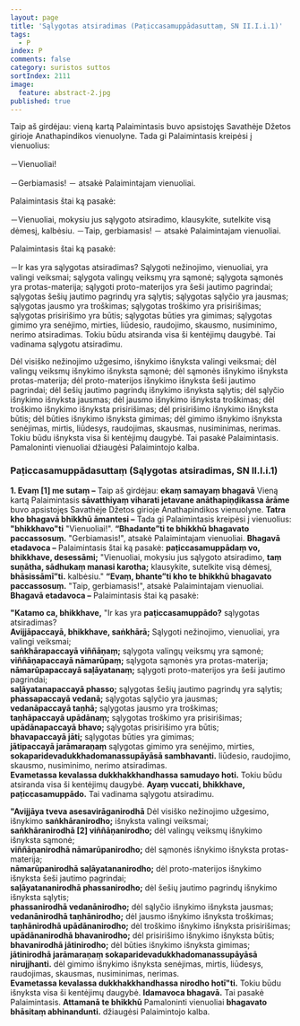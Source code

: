 ```yaml
---
layout: page
title: 'Sąlygotas atsiradimas (Paṭiccasamuppādasuttaṃ, SN II.I.i.1)'
tags:
  - P
index: P
comments: false
category: suristos suttos
sortIndex: 2111
image:
  feature: abstract-2.jpg
published: true
---
```

Taip aš girdėjau: vieną kartą Palaimintasis buvo apsistojęs Savathėje Džetos girioje Anathapindikos vienuolyne. Tada gi Palaimintasis kreipėsi į vienuolius:

－Vienuoliai!

－Gerbiamasis! － atsakė Palaimintajam vienuoliai.

Palaimintasis štai ką pasakė:

－Vienuoliai, mokysiu jus sąlygoto atsiradimo, klausykite, sutelkite visą dėmesį, kalbėsiu. －Taip, gerbiamasis! － atsakė Palaimintajam vienuoliai.

Palaimintasis štai ką pasakė:

－Ir kas yra sąlygotas atsiradimas? 
Sąlygoti nežinojimo, vienuoliai, yra valingi veiksmai;
sąlygota valingų veiksmų yra sąmonė;
sąlygota sąmonės yra protas-materija;
sąlygoti proto-materijos yra šeši jautimo pagrindai;
sąlygotas šešių jautimo pagrindų yra sąlytis;
sąlygotas sąlyčio yra jausmas;
sąlygotas jausmo yra troškimas;
sąlygotas troškimo yra prisirišimas;
sąlygotas prisirišimo yra būtis;
sąlygotas būties yra gimimas;
sąlygotas gimimo yra senėjimo, mirties, liūdesio, raudojimo, skausmo, nusiminimo, nerimo atsiradimas.
Tokiu būdu atsiranda visa ši kentėjimų daugybė. Tai vadinama sąlygotu atsiradimu.

Dėl visiško nežinojimo užgesimo, išnykimo išnyksta valingi veiksmai;
dėl valingų veiksmų išnykimo išnyksta sąmonė;
dėl sąmonės išnykimo išnyksta protas-materija;
dėl proto-materijos išnykimo išnyksta šeši jautimo pagrindai;
dėl šešių jautimo pagrindų išnykimo išnyksta sąlytis;
dėl sąlyčio išnykimo išnyksta jausmas;
dėl jausmo išnykimo išnyksta troškimas;
dėl troškimo išnykimo išnyksta prisirišimas;
dėl prisirišimo išnykimo išnyksta būtis;
dėl būties išnykimo išnyksta gimimas;
dėl gimimo išnykimo išnyksta senėjimas, mirtis, liūdesys, raudojimas, skausmas, nusiminimas, nerimas.
Tokiu būdu išnyksta visa ši kentėjimų daugybė. Tai pasakė Palaimintasis. Pamaloninti vienuoliai džiaugėsi Palaimintojo kalba.

### Paṭiccasamuppādasuttaṃ (Sąlygotas atsiradimas, SN II.I.i.1)

**1. Evaṃ [1] me sutaṃ –** Taip aš girdėjau: **ekaṃ samayaṃ bhagavā** Vieną kartą Palaimintasis **sāvatthiyaṃ viharati jetavane anāthapiṇḍikassa ārāme** buvo apsistojęs Savathėje Džetos girioje Anathapindikos vienuolyne. **Tatra kho bhagavā bhikkhū āmantesi –** Tada gi Palaimintasis kreipėsi į vienuolius: **"bhikkhavo"ti** "Vienuoliai!". **“Bhadante”ti te bhikkhū bhagavato paccassosuṃ.** "Gerbiamasis!", atsakė Palaimintajam vienuoliai. **Bhagavā etadavoca –** Palaimintasis štai ką pasakė: **paṭiccasamuppādaṃ vo, bhikkhave, desessāmi;** "Vienuoliai, mokysiu jus sąlygoto atsiradimo, **taṃ suṇātha, sādhukaṃ manasi karotha;** klausykite, sutelkite visą dėmesį, **bhāsissāmī”ti.** kalbėsiu." **“Evaṃ, bhante”ti kho te bhikkhū bhagavato paccassosuṃ.** "Taip, gerbiamasis!", atsakė Palaimintajam vienuoliai. **Bhagavā etadavoca –** Palaimintasis štai ką pasakė:

**"Katamo ca, bhikkhave,** "Ir kas yra **paṭiccasamuppādo?** sąlygotas atsiradimas?   
**Avijjāpaccayā, bhikkhave, saṅkhārā;** Sąlygoti nežinojimo, vienuoliai, yra valingi veiksmai;  
**saṅkhārapaccayā viññāṇaṃ;** sąlygota valingų veiksmų yra sąmonė;  
**viññāṇapaccayā nāmarūpaṃ;** sąlygota sąmonės yra protas-materija;  
**nāmarūpapaccayā saḷāyatanaṃ;** sąlygoti proto-materijos yra šeši jautimo pagrindai;  
**saḷāyatanapaccayā phasso;** sąlygotas šešių jautimo pagrindų yra sąlytis;  
**phassapaccayā vedanā;** sąlygotas sąlyčio yra jausmas;  
**vedanāpaccayā taṇhā;** sąlygotas jausmo yra troškimas;  
**taṇhāpaccayā upādānaṃ;** sąlygotas troškimo yra prisirišimas;  
**upādānapaccayā bhavo;** sąlygotas prisirišimo yra būtis;  
**bhavapaccayā jāti;** sąlygotas būties yra gimimas;  
**jātipaccayā jarāmaraṇaṃ** sąlygotas gimimo yra senėjimo, mirties, **sokaparidevadukkhadomanassupāyāsā sambhavanti.** liūdesio, raudojimo, skausmo, nusiminimo, nerimo atsiradimas.  
**Evametassa kevalassa dukkhakkhandhassa samudayo hoti.** Tokiu būdu atsiranda visa ši kentėjimų daugybė. **Ayaṃ vuccati, bhikkhave, paṭiccasamuppādo.** Tai vadinama sąlygotu atsiradimu.

**"Avijjāya tveva asesavirāganirodhā** Dėl visiško nežinojimo užgesimo, išnykimo  **saṅkhāranirodho;** išnyksta valingi veiksmai;  
**saṅkhāranirodhā [2] viññāṇanirodho;** dėl valingų veiksmų išnykimo išnyksta sąmonė;  
**viññāṇanirodhā nāmarūpanirodho;** dėl sąmonės išnykimo išnyksta protas-materija;  
**nāmarūpanirodhā saḷāyatananirodho;** dėl proto-materijos išnykimo išnyksta šeši jautimo pagrindai;  
**saḷāyatananirodhā phassanirodho;** dėl šešių jautimo pagrindų išnykimo išnyksta sąlytis;  
**phassanirodhā vedanānirodho;** dėl sąlyčio išnykimo išnyksta jausmas;  
**vedanānirodhā taṇhānirodho;** dėl jausmo išnykimo išnyksta troškimas;  
**taṇhānirodhā upādānanirodho;** dėl troškimo išnykimo išnyksta prisirišimas;  
**upādānanirodhā bhavanirodho;** dėl prisirišimo išnykimo išnyksta būtis;  
**bhavanirodhā jātinirodho;** dėl būties išnykimo išnyksta gimimas;  
**jātinirodhā jarāmaraṇaṃ sokaparidevadukkhadomanassupāyāsā nirujjhanti.** dėl gimimo išnykimo išnyksta senėjimas, mirtis, liūdesys, raudojimas, skausmas, nusiminimas, nerimas.  
**Evametassa kevalassa dukkhakkhandhassa nirodho hotī"ti.** Tokiu būdu išnyksta visa ši kentėjimų daugybė.   **Idamavoca bhagavā.** Tai pasakė Palaimintasis. **Attamanā te bhikkhū** Pamaloninti vienuoliai **bhagavato bhāsitaṃ abhinandunti.** džiaugėsi Palaimintojo kalba. 

